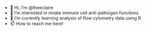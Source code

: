 - 👋 Hi, I’m @theeclaire
- 👀 I’m interested in innate immune cell anti-pathogen functions
- 🌱 I’m currently learning analysis of flow cytometry data using R
- 📫 How to reach me here!

<!---
theeclaire/theeclaire is a ✨ special ✨ repository because its `README.md` (this file) appears on your GitHub profile.
You can click the Preview link to take a look at your changes.
--->
